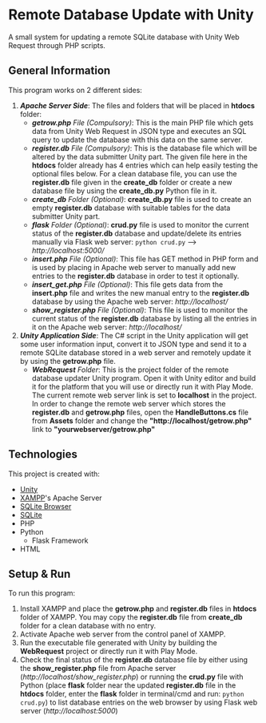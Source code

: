 # Remote Database Update with Unity
A small system for updating a remote SQLite database with Unity Web Request through PHP scripts.

## General Information
This program works on 2 different sides:
1. ***Apache Server Side***: The files and folders that will be placed in **htdocs** folder:
   * ***getrow.php** File (Compulsory)*: This is the main PHP file which gets data from Unity Web Request in JSON type and executes an SQL query to update the database with this data on the same server.
   * ***register.db** File (Compulsory)*: This is the database file which will be altered by the data submitter Unity part. The given file here in the **htdocs** folder already has 4 entries which can help easily testing the optional files below. For a clean database file, you can use the **register.db** file given in the **create_db** folder or create a new database file by using the **create_db.py** Python file in it.
   * ***create_db** Folder (Optional)*: **create_db.py** file is used to create an empty **register.db** database with suitable tables for the data submitter Unity part.
   * ***flask** Folder (Optional)*: **crud.py** file is used to monitor the current status of the **register.db** database and update/delete its entries manually via Flask web server: ```python crud.py``` --> *http://localhost:5000/*
   * ***insert.php** File (Optional)*: This file has GET method in PHP form and is used by placing in Apache web server to manually add new entries to the **register.db** database in order to test it optionally.
   * ***insert_get.php** File (Optional)*: This file gets data from the **insert.php** file and writes the new manual entry to the **register.db** database by using the Apache web server: *http://localhost/*
   * ***show_register.php** File (Optional)*: This file is used to monitor the current status of the **register.db** database by listing all the entries in it on the Apache web server: *http://localhost/*  
2. ***Unity Application Side***: The C# script in the Unity application will get some user information input, convert it to JSON type and send it to a remote SQLite database stored in a web server and remotely update it by using the **getrow.php** file.
   * ***WebRequest** Folder*: This is the project folder of the remote database updater Unity program. Open it with Unity editor and build it for the platform that you will use or directly run it with Play Mode. The current remote web server link is set to **localhost** in the project. In order to change the remote web server which stores the **register.db** and **getrow.php** files, open the **HandleButtons.cs** file from **Assets** folder and change the **"http://localhost/getrow.php"** link to **"yourwebserver/getrow.php"**

## Technologies
This project is created with:
* [Unity](https://unity.com/download)
* [XAMPP](https://www.apachefriends.org/download.html)'s Apache Server
* [SQLite Browser](https://sqlitebrowser.org/dl/)
* [SQLite](https://www.sqlite.org/download.html)
* PHP
* Python
  * Flask Framework
* HTML

## Setup & Run
To run this program:
1. Install XAMPP and place the **getrow.php** and **register.db** files in **htdocs** folder of XAMPP. You may copy the **register.db** file from **create_db** folder for a clean database with no entry.
2. Activate Apache web server from the control panel of XAMPP.
3. Run the executable file generated with Unity by building the **WebRequest** project or directly run it with Play Mode.
4. Check the final status of the **register.db** database file by either using the **show_register.php** file from Apache server (*http://localhost/show_register.php*) or running the **crud.py** file with Python (place **flask** folder near the updated **register.db** file in the **htdocs** folder, enter the **flask** folder in terminal/cmd and run: ```python crud.py```) to list database entries on the web browser by using Flask web server (*http://localhost:5000*)
